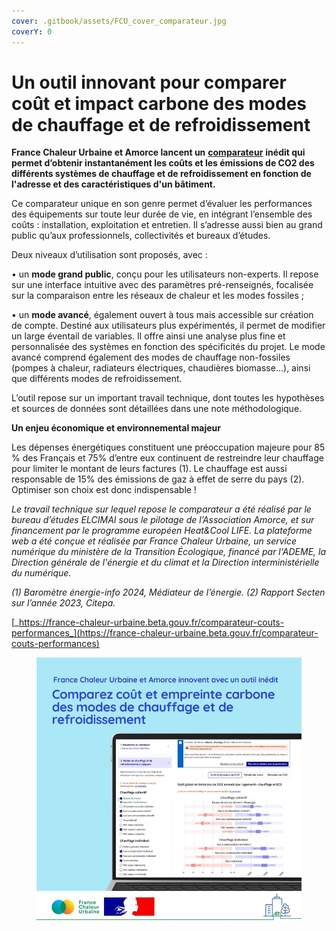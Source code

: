 ```yaml
---
cover: .gitbook/assets/FCU_cover_comparateur.jpg
coverY: 0
---
```


# Un outil innovant pour comparer coût et impact carbone des modes de chauffage et de refroidissement

**France Chaleur Urbaine et Amorce lancent un** [**comparateur**](https://france-chaleur-urbaine.beta.gouv.fr/comparateur-couts-performances) **inédit qui permet d’obtenir instantanément les coûts et les émissions de CO2 des différents systèmes de chauffage et de refroidissement en fonction de l'adresse et des caractéristiques d'un bâtiment.**

Ce comparateur unique en son genre permet d’évaluer les performances des équipements sur toute leur durée de vie, en intégrant l’ensemble des coûts : installation, exploitation et entretien. Il s’adresse aussi bien au grand public qu’aux professionnels, collectivités et bureaux d’études.&#x20;

Deux niveaux d’utilisation sont proposés, avec :

• un **mode grand public**, conçu pour les utilisateurs non-experts. Il repose sur une interface intuitive avec des paramètres pré-renseignés, focalisée sur la comparaison entre les réseaux de chaleur et les modes fossiles ;

• un **mode avancé**, également ouvert à tous mais accessible sur création de compte. Destiné aux utilisateurs plus expérimentés, il permet de modifier un large éventail de variables. Il offre ainsi une analyse plus fine et personnalisée des systèmes en fonction des spécificités du projet. Le mode avancé comprend également des modes de chauffage non-fossiles (pompes à chaleur, radiateurs électriques, chaudières biomasse…), ainsi que différents modes de refroidissement.

L’outil repose sur un important travail technique, dont toutes les hypothèses et sources de données sont détaillées dans une note méthodologique.&#x20;

**Un enjeu économique et environnemental majeur**&#x20;

Les dépenses énergétiques constituent une préoccupation majeure pour 85 % des Français et 75% d’entre eux continuent de restreindre leur chauffage pour limiter le montant de leurs factures (1). Le chauffage est aussi responsable de 15% des émissions de gaz à effet de serre du pays (2). Optimiser son choix est donc indispensable !

_Le travail technique sur lequel repose le comparateur a été réalisé par le bureau d’études ELCIMAI sous le pilotage de l’Association Amorce, et sur financement par le programme européen Heat\&Cool LIFE. La plateforme web a été conçue et réalisée par France Chaleur Urbaine, un service numérique du ministère de la Transition Écologique, financé par l'ADEME, la Direction générale de l'énergie et du climat et la Direction interministérielle du numérique._

_(1) Baromètre énergie-info 2024, Médiateur de l’énergie. (2) Rapport Secten sur l’année 2023, Citepa._

[_https://france-chaleur-urbaine.beta.gouv.fr/comparateur-couts-performances_](https://france-chaleur-urbaine.beta.gouv.fr/comparateur-couts-performances)

<figure><img src=".gitbook/assets/FCU_comparateur.jpg" alt=""><figcaption></figcaption></figure>
